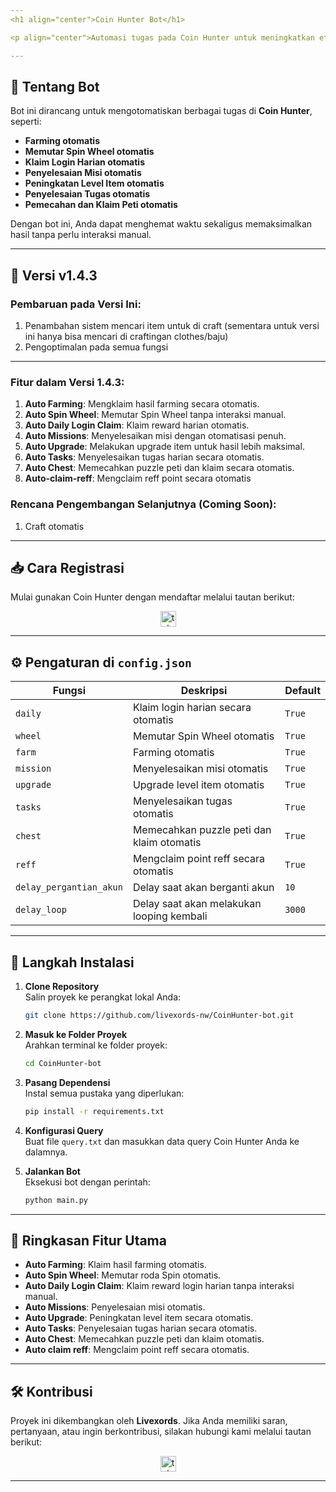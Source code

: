 ```yaml
---
<h1 align="center">Coin Hunter Bot</h1>

<p align="center">Automasi tugas pada Coin Hunter untuk meningkatkan efisiensi dan hasil Anda!</p>

---
```


## 🚀 **Tentang Bot**

Bot ini dirancang untuk mengotomatiskan berbagai tugas di **Coin Hunter**, seperti:

- **Farming otomatis**
- **Memutar Spin Wheel otomatis**
- **Klaim Login Harian otomatis**
- **Penyelesaian Misi otomatis**
- **Peningkatan Level Item otomatis**
- **Penyelesaian Tugas otomatis**
- **Pemecahan dan Klaim Peti otomatis**

Dengan bot ini, Anda dapat menghemat waktu sekaligus memaksimalkan hasil tanpa perlu interaksi manual.

---

## 🌟 **Versi v1.4.3**

### **Pembaruan pada Versi Ini**:

1. Penambahan sistem mencari item untuk di craft (sementara untuk versi ini hanya bisa mencari di craftingan clothes/baju)
2. Pengoptimalan pada semua fungsi

---

### **Fitur dalam Versi 1.4.3**:

1. **Auto Farming**: Mengklaim hasil farming secara otomatis.
2. **Auto Spin Wheel**: Memutar Spin Wheel tanpa interaksi manual.
3. **Auto Daily Login Claim**: Klaim reward harian otomatis.
4. **Auto Missions**: Menyelesaikan misi dengan otomatisasi penuh.
5. **Auto Upgrade**: Melakukan upgrade item untuk hasil lebih maksimal.
6. **Auto Tasks**: Menyelesaikan tugas harian secara otomatis.
7. **Auto Chest**: Memecahkan puzzle peti dan klaim secara otomatis.
8. **Auto-claim-reff**: Mengclaim reff point secara otomatis

### **Rencana Pengembangan Selanjutnya (Coming Soon)**:

1. Craft otomatis

---

## 📥 **Cara Registrasi**

Mulai gunakan Coin Hunter dengan mendaftar melalui tautan berikut:

<div align="center">
  <a href="https://t.me/CoinHuntersGameBot/app?startapp=hunter_62f2b4787229bd5b09a541d53180f956" target="_blank">
    <img src="https://img.shields.io/static/v1?message=CoinHunter&logo=telegram&label=&color=2CA5E0&logoColor=white&labelColor=&style=for-the-badge" height="25" alt="telegram logo" />
  </a>
</div>

---

## ⚙️ **Pengaturan di `config.json`**

| **Fungsi**              | **Deskripsi**                             | **Default** |
| ----------------------- | ----------------------------------------- | ----------- |
| `daily`                 | Klaim login harian secara otomatis        | `True`      |
| `wheel`                 | Memutar Spin Wheel otomatis               | `True`      |
| `farm`                  | Farming otomatis                          | `True`      |
| `mission`               | Menyelesaikan misi otomatis               | `True`      |
| `upgrade`               | Upgrade level item otomatis               | `True`      |
| `tasks`                 | Menyelesaikan tugas otomatis              | `True`      |
| `chest`                 | Memecahkan puzzle peti dan klaim otomatis | `True`      |
| `reff`                  | Mengclaim point reff secara otomatis      | `True`      |
| `delay_pergantian_akun` | Delay saat akan berganti akun             | `10`        |
| `delay_loop`            | Delay saat akan melakukan looping kembali | `3000`      |

---

## 📖 **Langkah Instalasi**

1. **Clone Repository**  
   Salin proyek ke perangkat lokal Anda:

   ```bash
   git clone https://github.com/livexords-nw/CoinHunter-bot.git
   ```

2. **Masuk ke Folder Proyek**  
   Arahkan terminal ke folder proyek:

   ```bash
   cd CoinHunter-bot
   ```

3. **Pasang Dependensi**  
   Instal semua pustaka yang diperlukan:

   ```bash
   pip install -r requirements.txt
   ```

4. **Konfigurasi Query**  
   Buat file `query.txt` dan masukkan data query Coin Hunter Anda ke dalamnya.

5. **Jalankan Bot**  
   Eksekusi bot dengan perintah:

   ```bash
   python main.py
   ```

---

## 🚀 **Ringkasan Fitur Utama**

- **Auto Farming**: Klaim hasil farming otomatis.
- **Auto Spin Wheel**: Memutar roda Spin otomatis.
- **Auto Daily Login Claim**: Klaim reward login harian tanpa interaksi manual.
- **Auto Missions**: Penyelesaian misi otomatis.
- **Auto Upgrade**: Peningkatan level item secara otomatis.
- **Auto Tasks**: Penyelesaian tugas harian secara otomatis.
- **Auto Chest**: Memecahkan puzzle peti dan klaim otomatis.
- **Auto claim reff**: Mengclaim point reff secara otomatis.

---

## 🛠️ **Kontribusi**

Proyek ini dikembangkan oleh **Livexords**. Jika Anda memiliki saran, pertanyaan, atau ingin berkontribusi, silakan hubungi kami melalui tautan berikut:

<div align="center">
  <a href="https://t.me/livexordsscript" target="_blank">
    <img src="https://img.shields.io/static/v1?message=Livexords&logo=telegram&label=&color=2CA5E0&logoColor=white&labelColor=&style=for-the-badge" height="25" alt="telegram logo" />
  </a>
</div>

---
